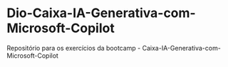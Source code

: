 # Dio-Caixa-IA-Generativa-com-Microsoft-Copilot
Repositório para os exercícios da bootcamp - Caixa-IA-Generativa-com-Microsoft-Copilot
